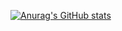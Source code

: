 [![Anurag's GitHub stats](https://github-readme-stats.vercel.app/api?username=Shell4026)](https://github.com/anuraghazra/github-readme-stats)
